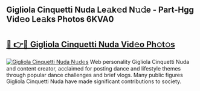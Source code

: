 ## Gigliola Cinquetti Nuda Le𝚊k𝚎d N𝚞𝚍e - Part-Hgg Vid𝚎o Le𝚊ks Photos 6KVA0

# <h2><a href="http://fbed049.evod.top/?m=Gigliola+Cinquetti+Nuda">🔗 👉🔴 Gigliola Cinquetti Nuda Vid𝚎o Ph𝚘t𝚘s</a></h2>

[![Gigliola Cinquetti Nuda N𝚞d𝚎s](https://i.imgur.com/8V9OHl7.gif)](http://fbed049.evod.top/?m=Gigliola+Cinquetti+Nuda)
Web personality Gigliola Cinquetti Nuda and content creator, acclaimed for posting dance and lifestyle themes through popular dance challenges and brief vlogs. Many public figures Gigliola Cinquetti Nuda have made significant contributions to society. 
